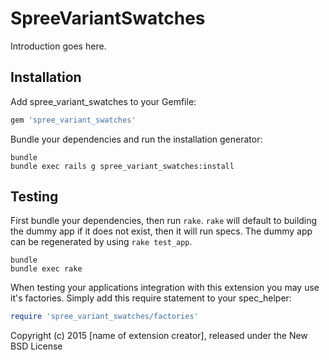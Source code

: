 SpreeVariantSwatches
====================

Introduction goes here.

Installation
------------

Add spree_variant_swatches to your Gemfile:

```ruby
gem 'spree_variant_swatches'
```

Bundle your dependencies and run the installation generator:

```shell
bundle
bundle exec rails g spree_variant_swatches:install
```

Testing
-------

First bundle your dependencies, then run `rake`. `rake` will default to building the dummy app if it does not exist, then it will run specs. The dummy app can be regenerated by using `rake test_app`.

```shell
bundle
bundle exec rake
```

When testing your applications integration with this extension you may use it's factories.
Simply add this require statement to your spec_helper:

```ruby
require 'spree_variant_swatches/factories'
```

Copyright (c) 2015 [name of extension creator], released under the New BSD License
